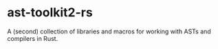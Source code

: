 # ast-toolkit2-rs
A (second) collection of libraries and macros for working with ASTs and compilers in Rust.
